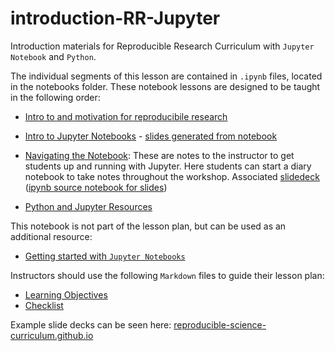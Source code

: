 # introduction-RR-Jupyter
Introduction materials for Reproducible Research Curriculum with `Jupyter Notebook` and `Python`.

The individual segments of this lesson are contained in `.ipynb` files, located in the notebooks folder. These notebook lessons are designed to be taught in the following order:
- [Intro to and motivation for reproducibile research](https://github.com/Reproducible-Science-Curriculum/introduction-RR-Jupyter/blob/master/notebooks/Intro-to-reproducible-research.ipynb)
- [Intro to Jupyter Notebooks](https://github.com/Reproducible-Science-Curriculum/introduction-RR-Jupyter/blob/master/notebooks/Jupyter_Intro_Background.ipynb) - [slides generated from notebook](https://github.com/Reproducible-Science-Curriculum/introduction-RR-Jupyter/blob/master/slides/Jupyter_Intro_Background.slides.html)
- [Navigating the Notebook](https://github.com/Reproducible-Science-Curriculum/introduction-RR-Jupyter/blob/master/notebooks/Navigating%20the%20notebook%20-%20instructor%20script.ipynb): These are notes to the instructor to get students up and running with Jupyter. Here students can start a diary notebook to take notes throughout the workshop.  Associated [slidedeck](https://github.com/Reproducible-Science-Curriculum/introduction-RR-Jupyter/blob/master/slides/Workshop%20slides%20-%20using%20the%20notebooks.slides.html) ([ipynb source notebook for slides](https://github.com/Reproducible-Science-Curriculum/introduction-RR-Jupyter/blob/master/notebooks/Workshop%20slides%20-%20using%20the%20notebooks.ipynb))

- [Python and Jupyter Resources](https://github.com/Reproducible-Science-Curriculumintroduction-RR-Jupyter/blob/master/Resources.ipynb)

This notebook is not part of the lesson plan, but can be used as an additional resource:
- [Getting started with `Jupyter Notebooks`](https://github.com/Reproducible-Science-Curriculum/introduction-RR-Jupyter/blob/master/notebooks/getting_started_with_jupyter_notebooks.ipynb)

Instructors should use the following `Markdown` files to guide their lesson plan:
- [Learning Objectives](https://github.com/Reproducible-Science-Curriculum/introduction-RR-Jupyter/blob/master/learningObjectives.md)
- [Checklist](https://github.com/Reproducible-Science-Curriculum/introduction-RR-Jupyter/blob/master/Intro-checklist.md)

Example slide decks can be seen here: [reproducible-science-curriculum.github.io](https://reproducible-science-curriculum.github.io/introduction-RR-Jupyter/)
